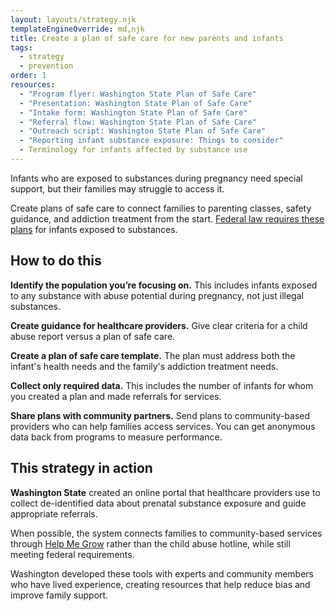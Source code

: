 ```yaml
---
layout: layouts/strategy.njk
templateEngineOverride: md,njk
title: Create a plan of safe care for new parents and infants
tags:
  - strategy
  - prevention
order: 1
resources:
  - "Program flyer: Washington State Plan of Safe Care"
  - "Presentation: Washington State Plan of Safe Care"
  - "Intake form: Washington State Plan of Safe Care"
  - "Referral flow: Washington State Plan of Safe Care"
  - "Outreach script: Washington State Plan of Safe Care"
  - "Reporting infant substance exposure: Things to consider"
  - Terminology for infants affected by substance use
---
```

Infants who are exposed to substances during pregnancy need special support, but their families may struggle to access it. 

Create plans of safe care to connect families to parenting classes, safety guidance, and addiction treatment from the start. [Federal law requires these plans](https://www.congress.gov/bill/114th-congress/senate-bill/524/text) for infants exposed to substances.

## How to do this

**Identify the population you’re focusing on.** This includes infants exposed to any substance with abuse potential during pregnancy, not just illegal substances.

**Create guidance for healthcare providers.** Give clear criteria for a child abuse report versus a plan of safe care.

**Create a plan of safe care template.** The plan must address both the infant's health needs and the family's addiction treatment needs.

**Collect only required data.** This includes the number of infants for whom you created a plan and made referrals for services. 

**Share plans with community partners.** Send plans to community-based providers who can help families access services. You can get anonymous data back from programs to measure performance.

## This strategy in action

**Washington State** created an online portal that healthcare providers use to collect de-identified data about prenatal substance exposure and guide appropriate referrals. 

When possible, the system connects families to community-based services through [Help Me Grow](https://helpmegrowwa.org/) rather than the child abuse hotline, while still meeting federal requirements. 

Washington developed these tools with experts and community members who have lived experience, creating resources that help reduce bias and improve family support.[](https://drive.google.com/file/d/1Y1SY_Toqf9cAo-1EExCsY2FtEkhW7J0e/view?usp=drive_link)
